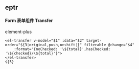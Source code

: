 ## eptr
#### Form 表单组件 Transfer
element-plus <el-transfer>
```
<el-transfer v-model="$1" :data="$2" target-order="${3|original,push,unshift|}" filterable @change="$4"
	:format="{noChecked: '\${total}',hasChecked: '\${checked}/\${total}'}">
</el-transfer>
${5}
```